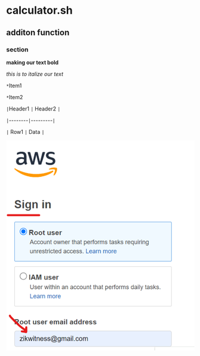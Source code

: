 # calculator.sh
## additon function

### section

**making our text bold**

*this is to italize our text*

`*`Item1

`*`Item2

`|`Header1 `|` Header2 `|`

`|`--------`|`---------`|`

`|` Row1   `|` Data    `|`

![image](awssignin.png)

